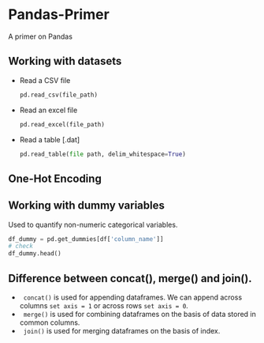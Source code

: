 # Pandas-Primer
A primer on Pandas

## Working with datasets
- Read a CSV file

  ```python 
  pd.read_csv(file_path) 
  ```
- Read an excel file
  ```python
  pd.read_excel(file_path) 
  ```
- Read a table [.dat]
  ```python
  pd.read_table(file path, delim_whitespace=True)
  ```

## One-Hot Encoding

## Working with dummy variables
Used to quantify non-numeric categorical variables.

```python
df_dummy = pd.get_dummies[df['column_name']]
# check
df_dummy.head()
```

## Difference between concat(), merge() and join().
- ``` concat()``` is used for appending dataframes. We can append across columns ```set axis = 1``` or across rows ```set axis = 0```.
- ``` merge()``` is used for combining dataframes on the basis of data stored in common columns. 
- ``` join()``` is used for merging dataframes on the basis of index.
